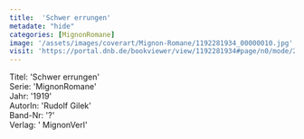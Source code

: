 ```yaml
---
title:  'Schwer errungen'
metadate: "hide"
categories: [MignonRomane]
image: '/assets/images/coverart/Mignon-Romane/1192281934_00000010.jpg'
visit: 'https://portal.dnb.de/bookviewer/view/1192281934#page/n0/mode/2up'
---
```

Titel: 'Schwer errungen' <br>
Serie: 'MignonRomane' <br>
Jahr: '1919' <br>
AutorIn: 'Rudolf Gilek' <br>
Band-Nr: '?' <br>
Verlag: ' MignonVerl'
